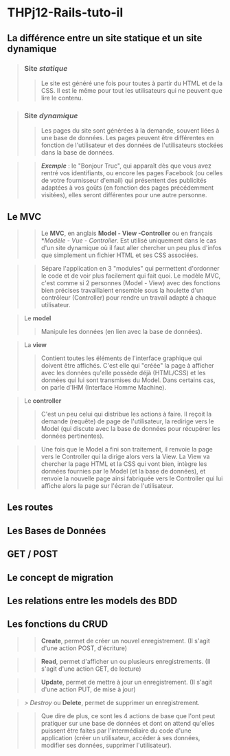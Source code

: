 # THPj12-Rails-tuto-il


## La différence entre un site statique et un site dynamique
> ### Site *statique*
> > Le site est généré une fois pour toutes à partir du HTML et de la CSS. Il est le même pour tout les utilisateurs qui ne peuvent que lire le contenu.

> ### Site *dynamique*
> > Les pages du site sont générées à la demande, souvent liées à une base de données. Les pages peuvent être différentes en fonction de l'utilisateur et des données de l'utilisateurs stockées dans la base de données. 

> > *__Exemple__* : le "Bonjour Truc", qui apparaît dès que vous avez rentré vos identifiants, ou encore les pages Facebook (ou celles de votre fournisseur d'email) qui présentent des publicités adaptées à vos goûts (en fonction des pages précédemment visitées), elles seront différentes pour une autre personne.

## Le MVC
> > Le **MVC**, en anglais **Model - View -Controller** ou en français **Modèle - Vue - Controller*. Est utilisé uniquement dans le cas d'un site dynamique où il faut aller chercher un peu plus d'infos que simplement un fichier HTML et ses CSS associées.

> > Sépare l'application en 3 "modules" qui permettent d'ordonner le code et de voir plus facilement qui fait quoi. 
> Le modèle MVC, c'est comme si 2 personnes (Model - View) avec des fonctions bien précises travaillaient ensemble sous la houlette d'un contrôleur (Controller) pour rendre un travail adapté à chaque utilisateur.

> Le **model**
> > Manipule les données (en lien avec la base de données).

> La **view**
> > Contient toutes les éléments de l'interface graphique qui doivent être affichés. C'est elle qui "créée" la page à afficher avec les données qu'elle possède déjà (HTML/CSS) et les données qui lui sont transmises du Model. Dans certains cas, on parle d'IHM (Interface Homme Machine).

> Le **controller**
> > C'est un peu celui qui distribue les actions à faire. Il reçoit la demande (requête) de page de l'utilisateur, la redirige vers le Model (qui discute avec la base de données pour récupérer les données pertinentes). 

> > Une fois que le Model a fini son traitement, il renvoie la page vers le Controller qui la dirige alors vers la View. La View va chercher la page HTML et la CSS qui vont bien, intègre les données fournies par le Model (et la base de données), et renvoie la nouvelle page ainsi fabriquée vers le Controller qui lui affiche alors la page sur l'écran de l'utilisateur.


## Les routes

## Les Bases de Données

## GET / POST

## Le concept de migration

## Les relations entre les models des BDD

## Les fonctions du CRUD
> > **Create**, permet de créer un nouvel enregistrement. (Il s'agit d'une action POST, d'écriture)

> > **Read**, permet d'afficher un ou plusieurs enregistrements. (Il s'agit d'une action GET, de lecture)

> > **Update**, permet de mettre à jour un enregistrement. (Il s'agit d'une action PUT, de mise à jour)

> *> *Destroy** ou **Delete**, permet de supprimer un enregistrement.

> > Que dire de plus, ce sont les 4 actions de base que l'ont peut pratiquer sur une base de données et dont on attend qu'elles puissent être faites par l'intermédiaire du code d'une application (créer un utilisateur, accéder à ses données, modifier ses données, supprimer l'utilisateur).
